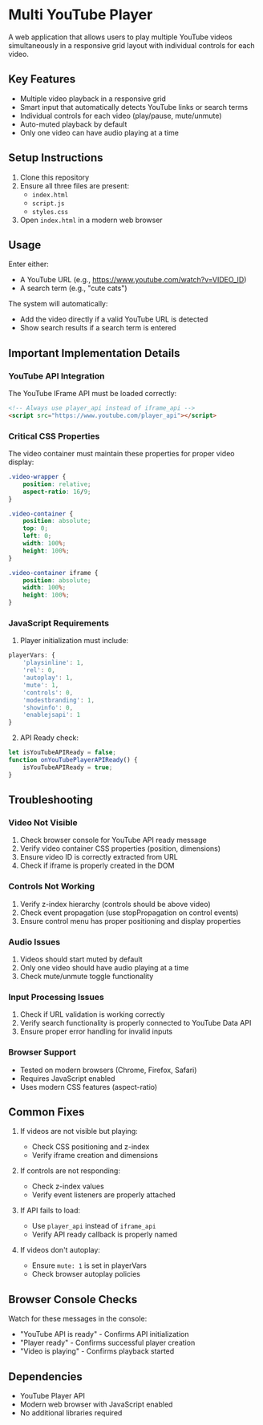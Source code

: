 # Multi YouTube Player

A web application that allows users to play multiple YouTube videos simultaneously in a responsive grid layout with individual controls for each video.

## Key Features

- Multiple video playback in a responsive grid
- Smart input that automatically detects YouTube links or search terms
- Individual controls for each video (play/pause, mute/unmute)
- Auto-muted playback by default
- Only one video can have audio playing at a time

## Setup Instructions

1. Clone this repository
2. Ensure all three files are present:
   - `index.html`
   - `script.js`
   - `styles.css`
3. Open `index.html` in a modern web browser

## Usage

Enter either:
- A YouTube URL (e.g., https://www.youtube.com/watch?v=VIDEO_ID)
- A search term (e.g., "cute cats")

The system will automatically:
- Add the video directly if a valid YouTube URL is detected
- Show search results if a search term is entered

## Important Implementation Details

### YouTube API Integration

The YouTube IFrame API must be loaded correctly:
```html
<!-- Always use player_api instead of iframe_api -->
<script src="https://www.youtube.com/player_api"></script>
```

### Critical CSS Properties

The video container must maintain these properties for proper video display:
```css
.video-wrapper {
    position: relative;
    aspect-ratio: 16/9;
}

.video-container {
    position: absolute;
    top: 0;
    left: 0;
    width: 100%;
    height: 100%;
}

.video-container iframe {
    position: absolute;
    width: 100%;
    height: 100%;
}
```

### JavaScript Requirements

1. Player initialization must include:
```javascript
playerVars: {
    'playsinline': 1,
    'rel': 0,
    'autoplay': 1,
    'mute': 1,
    'controls': 0,
    'modestbranding': 1,
    'showinfo': 0,
    'enablejsapi': 1
}
```

2. API Ready check:
```javascript
let isYouTubeAPIReady = false;
function onYouTubePlayerAPIReady() {
    isYouTubeAPIReady = true;
}
```

## Troubleshooting

### Video Not Visible
1. Check browser console for YouTube API ready message
2. Verify video container CSS properties (position, dimensions)
3. Ensure video ID is correctly extracted from URL
4. Check if iframe is properly created in the DOM

### Controls Not Working
1. Verify z-index hierarchy (controls should be above video)
2. Check event propagation (use stopPropagation on control events)
3. Ensure control menu has proper positioning and display properties

### Audio Issues
1. Videos should start muted by default
2. Only one video should have audio playing at a time
3. Check mute/unmute toggle functionality

### Input Processing Issues
1. Check if URL validation is working correctly
2. Verify search functionality is properly connected to YouTube Data API
3. Ensure proper error handling for invalid inputs

### Browser Support
- Tested on modern browsers (Chrome, Firefox, Safari)
- Requires JavaScript enabled
- Uses modern CSS features (aspect-ratio)

## Common Fixes

1. If videos are not visible but playing:
   - Check CSS positioning and z-index
   - Verify iframe creation and dimensions

2. If controls are not responding:
   - Check z-index values
   - Verify event listeners are properly attached

3. If API fails to load:
   - Use `player_api` instead of `iframe_api`
   - Verify API ready callback is properly named

4. If videos don't autoplay:
   - Ensure `mute: 1` is set in playerVars
   - Check browser autoplay policies

## Browser Console Checks

Watch for these messages in the console:
- "YouTube API is ready" - Confirms API initialization
- "Player ready" - Confirms successful player creation
- "Video is playing" - Confirms playback started

## Dependencies

- YouTube Player API
- Modern web browser with JavaScript enabled
- No additional libraries required 